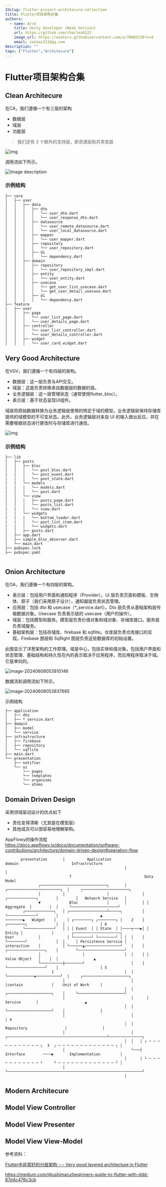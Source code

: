 ```yaml
---
33slug: flutter-project-architecure-collection
title: Flutter项目架构合集
authors:
  - name: Arce
    title: Unity Developer (Weak Version)
    url: https://github.com/charles0122
    image_url: https://avatars.githubusercontent.com/u/70085736?v=4
    email: zainai311@qq.com
description: ""
tags: ["Flutter","Architecure"]
---
```

# Flutter项目架构合集

## Clean Architecure

在CA，我们遵循一个有三层的架构

- 数据层
- 域层
- 功能层

> 我们还有 2 个额外的支持层，即资源层和共享库层

![img](img/2024-06-08-flutter-project-architecure-collection/aea641bfa1d016988d2e5163c8822ce0.png)

调用流如下所示。

![Image description](img/2024-06-08-flutter-project-architecure-collection/fqeiepngw5aeco73r3wx.png)

### 示例结构

```
├── core
|   ├── user
│   │   ├── data
│   │   │   ├── dto
│   │   │   │   └── user_dto.dart
│   │   │   │   └── user_response_dto.dart
│   │   │   ├── datasource
│   │   │   │   └── user_remote_datasource.dart
│   │   │   │   └── user_local_datasource.dart
│   │   │   ├── mapper
│   │   │   │   └── user_mapper.dart
│   │   │   ├── repository
│   │   │   │   └── user_repository.dart
│   │   │   ├── di
│   │   │   │   └── dependency.dart
│   │   ├── domain
│   │   │   ├── repository
│   │   │   │   └── user_repository_impl.dart
│   │   │   ├── entity
│   │   │   │   └── user_entity.dart
│   │   │   ├── usecase
│   │   │   │   └── get_user_list_usecase.dart
│   │   │   │   └── get_user_detail_usecase.dart
│   │   │   ├── di
│   │   │   │   └── dependency.dart
├── feature
|   ├── user
│   │   ├── page
│   │   │   └── user_list_page.dart
│   │   │   └── user_details_page.dart
│   │   ├── controller
│   │   │   └── user_list_controller.dart
│   │   │   └── user_details_controller.dart
│   │   ├── widget
│   │   │   └── user_card_widget.dart
```



## Very Good Architecture

在VGV，我们遵循一个有四层的架构。

- 数据层：这一层负责与API交互。
- 域层：这是负责转换来自数据层的数据的层。
- 业务逻辑层：这一层管理状态（通常使用flutter_bloc）。
- 表示层：基于状态呈现UI组件。

域层将原始数据转换为业务逻辑层使用的特定于域的模型。业务逻辑层保持存储库提供的域模型的不可变状态。此外，业务逻辑层对来自 UI 的输入做出反应，并在需要根据状态进行更改时与存储库进行通信。

![img](img/2024-06-08-flutter-project-architecure-collection/624df076fd4c9839d08aec16_very_good_architecture_diagram.png)

### 示例结构

```
├── lib
|   ├── posts
│   │   ├── bloc
│   │   │   └── post_bloc.dart
|   |   |   └── post_event.dart
|   |   |   └── post_state.dart
|   |   └── models
|   |   |   └── models.dart
|   |   |   └── post.dart
│   │   └── view
│   │   |   ├── posts_page.dart
│   │   |   └── posts_list.dart
|   |   |   └── view.dart
|   |   └── widgets
|   |   |   └── bottom_loader.dart
|   |   |   └── post_list_item.dart
|   |   |   └── widgets.dart
│   │   ├── posts.dart
│   ├── app.dart
│   ├── simple_bloc_observer.dart
│   └── main.dart
├── pubspec.lock
├── pubspec.yaml

```

```

```

## Onion Architecture

在OA，我们遵循一个有四层的架构。

- 表示层：包括用户界面和通知程序（Provider）。Ui 层负责页面和模板、生物体、原子（我们采用原子设计），通知器层负责状态管理。
- 应用层：包括 dto 和 usecase（*_service.dart）。Dto 层负责从基础架构层传输数据对象。Usecase 负责表示层的 usecase（用户的操作）。
- 域层：包括模型和服务。模型层负责价值对象和域对象、存储库接口。服务层负责域服务。
- 基础架构层：包括存储库、firebase 和 sqflite。仓库层负责仓库接口的实现。Firebase 图层和 Sqflight 图层负责这些数据库的初始设置。

此图显示了洋葱架构的工作原理。域是中心，包括实体和值对象。包括用户界面和状态管理、基础结构和持久性在内的表示取决于应用程序，而应用程序取决于域。它是单向的。



![image-20240608053810146](img/2024-06-08-flutter-project-architecure-collection/image-20240608053810146.png)





数据流和调用流如下所示。

![image-20240608053837685](img/2024-06-08-flutter-project-architecure-collection/image-20240608053837685.png)

示例结构

```
├── application
│   ├── dto
│   ├── *_service.dart
├── domain
│   ├── model
│   └── service
├── infrastructure
│   ├── firebase
│   ├── repository
│   └── sqflite
├── main.dart
└── presentation
    ├── notifier
    └── ui
        └── pages
        └── templates
        └── organisms
        └── atoms
```



## Domain Driven Design

采用领域驱动设计的优点如下

- 责任变得清晰（尤其是在模型层）
- 其他成员可以很容易地理解架构。

AppFlowy的操作流程 https://docs.appflowy.io/docs/documentation/software-contributions/architecture/domain-driven-design#operation-flow

```
       presentation       │          Application                      domain                        Infrastructure
                                                      │                                   │
                             7                                 Data Model
               ┌──────────────────────────────┐       │       ┌────────────────────────┐  │     ┌─────────────────────┐
               │          │                   │               │ ┌─────────────┐        │        │   Network Service   │
               ▼             Bloc             │       │       │ │  Aggregate  │        │  │     └─────────────────────┘
        ┌─────────────┐   │ ┌─────────────────┴─────┐         │ └─────────────┘        │                   ▲
────────▶   Widget    │     │ ┌────────┐ ┌────────┐ │    2    │ ┌────────┐             │  │                │ 6
        └─────────────┘   │ │ │ Event  │ │ State  │ │────┬───▶│ │ Entity │             │        ┌─────────────────────┐
User           │            │ └────────┘ └────────┘ │ │  │    │ └────────┘             │  │     │ Persistence Service │
interaction    │          │ └──────▲────────────────┘    │    │ ┌─────────────────┐    │        └─────────────────────┘
               │                   │                  │  │    │ │  Value Object   │    │  │                ▲
               └──────────┼────────┘                     │    │ └─────────────────┘    │                   │ 5
                     1                                │  │    └────────────◈───────────┘  │     ┌─────────────────────┐
                          │                              │                 │contain             │    Unit of Work     │
                                                      │  │      ┌────────────────────┐    │     └─────────────────────┘
                          │                              │      │      Service       │                     ▲
                                                      │  │      └────────────────────┘    │                │
                          │                              │                                                 │ 4
                                                      │  │     Repository                 │                │
                          │                              │   ┌─────────────────────────────────────────────┴───────────────┐
                                                      │  │   │ ┌ ─ ─ ─ ─ ─ ─ ─ ─ ─ ─ ─ ┐  3  ┌ ─ ─ ─ ─ ─ ─ ─ ─ ─ ─ ─ ─ ─ ┐ │
                          │                              └───┤         Interface        ────▶       Implementation         │
                                                      │      │ └ ─ ─ ─ ─ ─ ─ ─ ─ ─ ─ ─ ┘     └ ─ ─ ─ ─ ─ ─ ─ ─ ─ ─ ─ ─ ─ ┘ │
                          │                                  └─────────────────────────────────────────────────────────────┘
                                                      │
```







## Modern Architecure



## Model View Controller

## Model View Presenter

## Model View View-Model

参考资料：

[Flutter中非常好的分层架构 --- Very good layered architecture in Flutter](https://verygood.ventures/blog/very-good-flutter-architecture)

https://medium.com/@ushimaru/beginners-guide-to-flutter-with-ddd-87d4c476c3cb